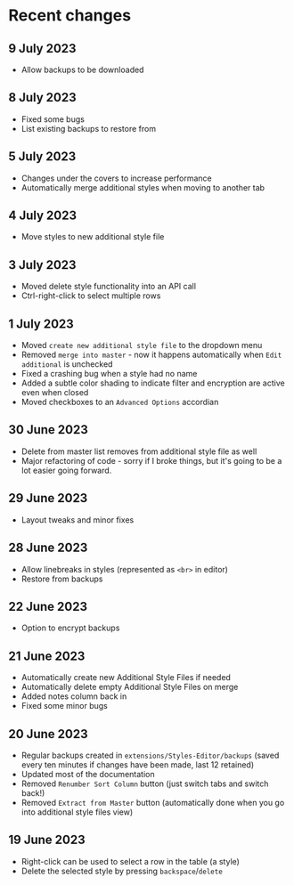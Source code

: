 # Recent changes

## 9 July 2023
- Allow backups to be downloaded

## 8 July 2023
- Fixed some bugs
- List existing backups to restore from

## 5 July 2023
- Changes under the covers to increase performance
- Automatically merge additional styles when moving to another tab

## 4 July 2023
- Move styles to new additional style file

## 3 July 2023
- Moved delete style functionality into an API call
- Ctrl-right-click to select multiple rows

## 1 July 2023
- Moved `create new additional style file` to the dropdown menu
- Removed `merge into master` - now it happens automatically when `Edit additional` is unchecked
- Fixed a crashing bug when a style had no name
- Added a subtle color shading to indicate filter and encryption are active even when closed
- Moved checkboxes to an `Advanced Options` accordian

## 30 June 2023
- Delete from master list removes from additional style file as well
- Major refactoring of code - sorry if I broke things, but it's going to be a lot easier going forward.

## 29 June 2023
- Layout tweaks and minor fixes

## 28 June 2023
- Allow linebreaks in styles (represented as `<br>` in editor)
- Restore from backups

## 22 June 2023
- Option to encrypt backups

## 21 June 2023
- Automatically create new Additional Style Files if needed
- Automatically delete empty Additional Style Files on merge
- Added notes column back in
- Fixed some minor bugs

## 20 June 2023
- Regular backups created in `extensions/Styles-Editor/backups` (saved every ten minutes if changes have been made, last 12 retained)
- Updated most of the documentation
- Removed `Renumber Sort Column` button (just switch tabs and switch back!)
- Removed `Extract from Master` button (automatically done when you go into additional style files view)

## 19 June 2023
- Right-click can be used to select a row in the table (a style)
- Delete the selected style by pressing `backspace`/`delete`